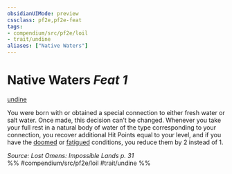 ```yaml
---
obsidianUIMode: preview
cssclass: pf2e,pf2e-feat
tags:
- compendium/src/pf2e/loil
- trait/undine
aliases: ["Native Waters"]
---
```

# Native Waters  *Feat 1*  
[undine](rules/traits/undine-b2.md)  


You were born with or obtained a special connection to either fresh water or salt water. Once made, this decision can't be changed. Whenever you take your full rest in a natural body of water of the type corresponding to your connection, you recover additional Hit Points equal to your level, and if you have the [doomed](rules/conditions.md#Doomed) or [fatigued](rules/conditions.md#Fatigued) conditions, you reduce them by 2 instead of 1.

*Source: Lost Omens: Impossible Lands p. 31*  
%% #compendium/src/pf2e/loil #trait/undine %%